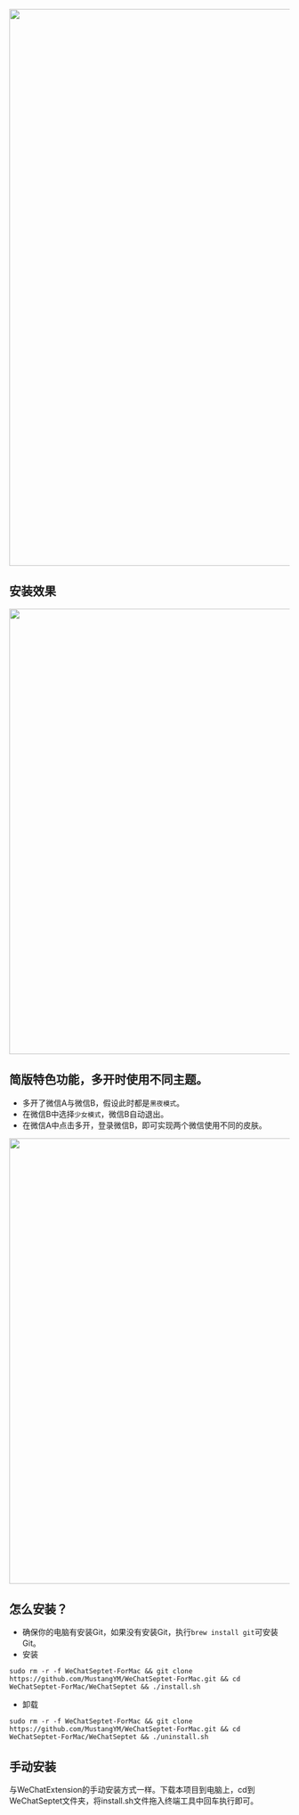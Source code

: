 <p align="center">
<img src="https://github.com/MustangYM/WeChatExtensionSources/blob/master/Pictures/wechatSeptetFace.png" width="1000px"/>
</p>

## 安装效果
<p align="center">
<img src="https://github.com/MustangYM/WeChatExtensionSources/blob/master/Pictures/WeChatSeptetFuntion.png" width="800px"/>
</p>

## 简版特色功能，多开时使用不同主题。
- 多开了微信A与微信B，假设此时都是`黑夜模式`。
- 在微信B中选择`少女模式`，微信B自动退出。
- 在微信A中点击多开，登录微信B，即可实现两个微信使用不同的皮肤。
<p align="center">
<img src="https://github.com/MustangYM/WeChatExtensionSources/blob/master/Pictures/differentTheme.png" width="800px"/>
</p>

## 怎么安装？
- 确保你的电脑有安装Git，如果没有安装Git，执行`brew install git`可安装Git。
- 安装
```
sudo rm -r -f WeChatSeptet-ForMac && git clone https://github.com/MustangYM/WeChatSeptet-ForMac.git && cd WeChatSeptet-ForMac/WeChatSeptet && ./install.sh
```
- 卸载
```
sudo rm -r -f WeChatSeptet-ForMac && git clone https://github.com/MustangYM/WeChatSeptet-ForMac.git && cd WeChatSeptet-ForMac/WeChatSeptet && ./uninstall.sh
```
## 手动安装
与WeChatExtension的手动安装方式一样。下载本项目到电脑上，cd到WeChatSeptet文件夹，将install.sh文件拖入终端工具中回车执行即可。
